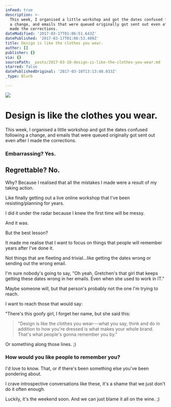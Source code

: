 ```yaml
---
inFeed: true
description: >-
  This week, I organised a little workshop and got the dates confused following
  a change, and emails that were queued originally got sent out even after I
  made the corrections. 
dateModified: '2017-03-17T01:06:51.643Z'
datePublished: '2017-03-17T01:06:53.409Z'
title: Design is like the clothes you wear.
author: []
publisher: {}
via: {}
sourcePath: _posts/2017-03-10-design-is-like-the-clothes-you-wear.md
starred: false
datePublishedOriginal: '2017-03-10T13:13:48.033Z'
_type: Blurb

---
```

![](https://the-grid-user-content.s3-us-west-2.amazonaws.com/3aca216e-4654-47a2-a5f2-04698afffbb0.jpg)

# Design is like the clothes you wear.

This week, I organised a little workshop and got the dates confused following a change, and emails that were queued originally got sent out even after I made the corrections. 

### **Embarrassing? Yes.**

## **Regrettable? No.**

Why? Because I realised that all the mistakes I made were a result of my taking action.

Like finally getting out a live online workshop that I've been resisting/planning for years.

I did it under the radar because I knew the first time will be messy.

And it was.

But the best lesson? 

It made me realise that I want to focus on things that people will remember years after I've done it.

Not things that are fleeting and trivial...like getting the dates wrong or sending out the wrong email.

I'm sure nobody's going to say, "Oh yeah, Gretchen's that girl that keeps getting these dates wrong in her emails. Even when she used to work in IT."

Maybe someone will, but that person's probably not the one I'm trying to reach.

I want to reach those that would say:

"There's this goofy girl, I forget her name, but she said this: 
> 
> "Design is like the clothes you wear---what you say, think and do in addition to how you're dressed is what makes your whole brand. That's what people's gonna remember you by."

Or something along those lines. ;) 

### How would you like people to remember you?

I'd love to know. That, or if there's been something else you've been pondering about. 

I crave introspective conversations like these, it's a shame that we just don't do it often enough.

Luckily, it's the weekend soon. And we can just blame it all on the wine. ;)